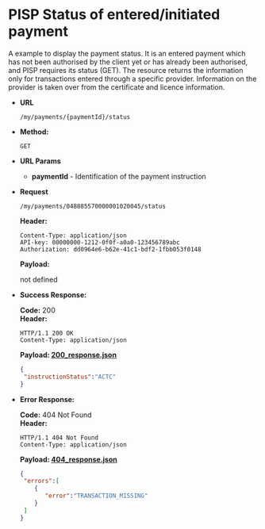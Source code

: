 # PISP Status of entered/initiated payment 

A example to display the payment status. It is an entered payment which has not been authorised by the client yet or has already been authorised, and PISP requires its status (GET).
The resource returns the information only for transactions entered through a specific provider. Information on the provider is taken over from the certificate and licence information.


* **URL**

  `/my/payments/{paymentId}/status`

* **Method:**
  
  `GET`
  
*  **URL Params**

   - **paymentId** - Identification of the payment instruction 

* **Request**

  `/my/payments/048885570000001020045/status`

  **Header:**
  ```http
  Content-Type: application/json
  API-key: 00000000-1212-0f0f-a0a0-123456789abc
  Authorization: dd0964e6-b62e-41c1-bdf2-1fbb053f0148
  ```

  **Payload:**
  
  not defined

* **Success Response:**
  
  **Code:** 200 <br />
  **Header:**
  ```http
  HTTP/1.1 200 OK
  Content-Type: application/json
  ```

  **Payload: [200_response.json](200_response.json)**
  ```json
  {
   "instructionStatus":"ACTC"
  }
  ```
 
* **Error Response:**

  **Code:** 404 Not Found <br />
  **Header:**
  ```http
  HTTP/1.1 404 Not Found
  Content-Type: application/json
  ```
  
  **Payload: [404_response.json](404_response.json)**
  ```json
  {
   "errors":[
      {
         "error":"TRANSACTION_MISSING"
      }
   ]
  }
  ```
  